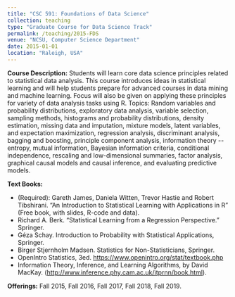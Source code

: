 ```yaml
---
title: "CSC 591: Foundations of Data Science"
collection: teaching
type: "Graduate Course for Data Science Track"
permalink: /teaching/2015-FDS
venue: "NCSU, Computer Science Department"
date: 2015-01-01
location: "Raleigh, USA"
---
```


**Course Description:** Students will learn core data science principles related to statistical data analysis. This course introduces ideas in statistical learning and will help students prepare for advanced courses in data mining and machine learning. Focus will also be given on applying these principles for variety of data analysis tasks using R. Topics: Random variables and probability distributions, exploratory data analysis, variable selection, sampling methods, histograms and probability distributions, density estimation, missing data and imputation, mixture models, latent variables, and expectation maximization, regression analysis, discriminant analysis, bagging and boosting, principle component analysis, information theory -- entropy, mutual information, Bayesian information criteria, conditional independence, rescaling and low-dimensional summaries, factor analysis, graphical causal models and causal inference, and evaluating predictive models.

**Text Books:** 
* (Required): Gareth James, Daniela Witten, Trevor Hastie and Robert Tibshirani. “An Introduction to Statistical Learning with Applications in R” (Free book, with slides, R-code and data).
* Richard A. Berk. “Statistical Learning from a Regression Perspective.” Springer.
* Géza Schay. Introduction to Probability with Statistical Applications, Springer.
* Birger Stjernholm Madsen. Statistics for Non-Statisticians, Springer.
* OpenIntro Statistics, 3ed. https://www.openintro.org/stat/textbook.php
* Information Theory, Inference, and Learning Algorithms, by David MacKay. (http://www.inference.phy.cam.ac.uk/itprnn/book.html).

**Offerings:** Fall 2015, Fall 2016, Fall 2017, Fall 2018, Fall 2019.
